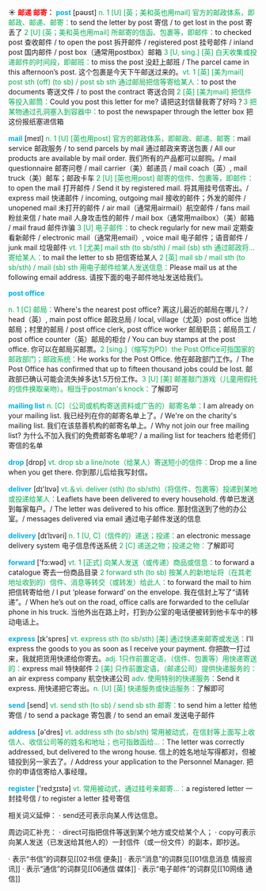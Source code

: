☀ <font color="red">**邮递 邮寄：**</font>
<font color="sky blue">**post**</font> [pəʊst] 
<font color="#00b050">n. 1 [U] [英；美和英也用mail] 官方的邮政体系，即邮政、邮递、邮寄：</font>to send the letter by post 寄信 / to get lost in the post 寄丢了 <font color="#00b050">2 [U] [英；美和英也用mail] 所邮寄的信函、包裹等，即邮件：</font>to checked post 查收邮件 / to open the post 拆开邮件 / registered post 挂号邮件 / inland post 国内邮件 / post box（通常用postbox）邮箱 <font color="#00b050">3 [U, sing.] [英] 白天收集或投递邮件的时间段，即邮班：</font>to miss the post 没赶上邮班 / The parcel came in this afternoon’s post. 这个包裹是今天下午邮送过来的。<font color="#00b050">vt. 1 [英] [美为mail] post sth (off) (to sb) / post sb sth 通过邮局把信等寄给某人：</font>to post the documents 寄送文件 / to post the contract 寄送合同 <font color="#00b050">2 [英] [美为mail] 把信件等投入邮筒：</font>Could you post this letter for me? 请把这封信替我寄了好吗？<font color="#00b050">3 把某物通过孔洞塞入到容器中：</font>to post the newspaper through the letter box 把这份报纸塞进信箱

<font color="sky blue">**mail**</font> [meɪl] 
<font color="#00b050">n. 1 [U] [英也用post] 官方的邮政体系，即邮政、邮递、邮寄：</font>mail service 邮政服务 / to send parcels by mail 通过邮政来寄送包裹 / All our products are available by mail order. 我们所有的产品都可以邮购。/ mail questionnaire 邮寄问卷 / mail carrier（美）邮递员 / mail coach（英）, mail truck（美）邮车；邮政卡车 <font color="#00b050">2 [U] [英也用post] 邮寄的信件、包裹等，即邮件：</font>to open the mail 打开邮件 / Send it by registered mail. 将其用挂号信寄出。/ express mail 快递邮件 / incoming, outgoing mail 接收的邮件；外发的邮件 / unopened mail 未打开的邮件 / air mail（通常用airmail）航空邮件 / fans mail 粉丝来信 / hate mail 人身攻击性的邮件 / mail box（通常用mailbox）（美）邮箱 / mail fraud 邮件诈骗 <font color="#00b050">3 [U] 电子邮件：</font>to check regularly for new mail 定期查看新邮件 / electronic mail（通常用email）, voice mail 电子邮件；语音邮件 / junk mail 垃圾邮件 <font color="#00b050">vt. 1 [尤美] mail sth (to sb/sth) / mail (sb) sth 通过邮政将…寄给某人：</font>to mail the letter to sb 把信寄给某人 <font color="#00b050">2 [英] mail sb / mail sth (to sb/sth) / mail (sb) sth 用电子邮件给某人发送信息：</font>Please mail us at the following email address. 请按下面的电子邮件地址发送给我们。
           
<font color="sky blue">**post office**</font>

<font color="#00b050">n. 1 [C] 邮局：</font>Where's the nearest post office? 离这儿最近的邮局在哪儿？/ head（英）, main post office 邮政总局 / local, village（尤英）post office 当地邮局；村里的邮局 / post office clerk, post office worker 邮局职员；邮局员工 / post office counter（英）邮局的柜台 / You can buy stamps at the post office. 你可以在邮局买邮票。<font color="#00b050">2 [sing.]（缩写为PO）the Post Office可指国家的邮政部门；邮政系统：</font>He works for the Post Office. 他在邮政部门工作。/ The Post Office has confirmed that up to fifteen thousand jobs could be lost. 邮政部已确认可能会流失掉多达1.5万份工作。<font color="#00b050">3 [U] [美] 邮差敲门游戏（儿童用假托的信件换取亲吻）。相当于postman's knock：</font>了解即可
           
<font color="sky blue">**mailing list**</font>
<font color="#00b050">n. [C]（公司或机构寄送资料或广告的）邮寄名单：</font>I am already on your mailing list. 我已经列在你的邮寄名单上了。/ We're on the charity's mailing list. 我们在该慈善机构的邮寄名单上。/ Why not join our free mailing list? 为什么不加入我们的免费邮寄名单呢? / a mailing list for teachers 给老师们寄信的名单

<font color="sky blue">**drop**</font> [drɒp] 
<font color="#00b050">vt. drop sb a line/note（给某人）寄送短小的信件：</font>Drop me a line when you get there. 你到那儿后给我写封信。

<font color="sky blue">**deliver**</font> [dɪ'lɪvə] 
<font color="#00b050">vt.＆vi. deliver (sth) (to sb/sth)（将信件、包裹等）投递到某地或投递给某人：</font>Leaflets have been delivered to every household. 传单已发送到每家每户。/ The letter was delivered to his office. 那封信送到了他的办公室。/ messages delivered via email 通过电子邮件发送的信息 
           
<font color="sky blue">**delivery**</font> [dɪˈlɪvəri]
<font color="#00b050">n. 1 [U, C]（信件的）递送；投递：</font>an electronic message delivery system 电子信息传送系统 <font color="#00b050">2 [C] 递送之物；投递之物：</font>了解即可

<font color="sky blue">**forward**</font> ['fɔ:wəd] 
<font color="#00b050">vt. 1 [正式] 向某人发送（或传递）商品或信息：</font>to forward a catalogue 寄去一份商品目录 <font color="#00b050">2 forward sth (to sb) 按某人的新地址将（在其老地址收到的）信件、消息等转交（或转发）给此人：</font>to forward the mail to him 把信转寄给他 / I put ‘please forward’ on the envelope. 我在信封上写了“请转递”。/ When he’s out on the road, office calls are forwarded to the cellular phone in his truck. 当他外出在路上时，打到办公室的电话便被转到他卡车中的移动电话上。

<font color="sky blue">**express**</font> [ɪk'spres] 
<font color="#00b050">vt. express sth (to sb/sth) [美] 通过快递来邮寄或发送：</font>I’ll express the goods to you as soon as I receive your payment. 你把款一打过来，我就把货用快递给你寄去。<font color="#00b050">adj. 1只作前置定语，（信件、包裹等）用快递寄送的：</font>express mail 特快邮件 <font color="#00b050">2 [美] 只作前置定语，（邮递公司）提供快递服务的：</font>an air express company 航空快递公司 <font color="#00b050">adv. 使用特别的快递服务：</font>Send it express. 用快递把它寄出。<font color="#00b050">n. [U] [英] 快递服务或快运服务：</font>了解即可

<font color="sky blue">**send**</font> [send] 
<font color="#00b050">vt. send sth (to sb) / send sb sth 邮寄：</font>to send him a letter 给他寄信 / to send a package 寄包裹 / to send an email 发送电子邮件

<font color="sky blue">**address**</font> [ə'dres] 
<font color="#00b050">vt. address sth (to sb/sth) 常用被动式，在信封等上面写上收信人、收信公司等的姓名和地址；也可指致函给…：</font>The letter was correctly addressed, but delivered to the wrong house. 信上的姓名地址写得都对，但被错投到另一家去了。/ Address your application to the Personnel Manager. 把你的申请信寄给人事经理。

<font color="sky blue">**register**</font> ['redӡɪstə] 
<font color="#00b050">vt. 常用被动式，通过挂号来邮寄…：</font>a registered letter 一封挂号信 / to register a letter 挂号寄信

相关词义延伸：
· send还可表示向某人传达信息。

周边词汇补充：
· direct可指把信件等送到某个地方或交给某个人；
· copy可表示向某人发送（已发送给其他人的）一封信件（或一份文件）的副本，即抄送。

· 表示“书信”的词群见[[02书信 便条]]
· 表示“消息”的词群见[[01信息消息 情报资讯]]
· 表示“通信”的词群见[[06通信 媒体]]
· 表示“电子邮件”的词群见[[10网络 通信]]

